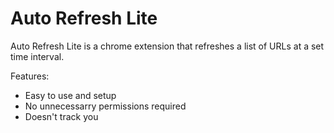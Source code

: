 # Auto Refresh Lite
Auto Refresh Lite is a chrome extension that refreshes a list of URLs at a set time interval.

Features:
* Easy to use and setup
* No unnecessarry permissions required
* Doesn't track you
